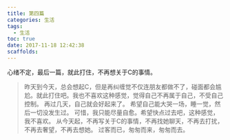 ```yaml
---
title: 第四篇
categories: 生活
tags:
  - 生活
toc: true
date: 2017-11-18 12:42:38
scaffolds:
---
```


心绪不定，最后一篇，就此打住，不再想关于C的事情。
<!--more -->
> 昨天到今天，总会想起C，但是再纠缠觉不仅连朋友都做不了，碰面都会尴尬。就此打住吧。我也不喜欢这种感觉，觉得自己不再属于自己，不受自己控制。
> 再过几天，自己就会好起来了。
> 希望自己能大哭一场，睡一觉，然后一切没发生过。
> 可惜，我只能尽量自愈。希望快点过去吧，这种感觉，我不喜欢。
> 从今天起，不再写关于C的事情，不再找她聊天，不再去打扰，不再去奢望，不再去想她。
> 过客而已，匆匆而来，匆匆而去。
